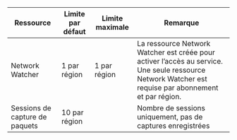 | Ressource | Limite par défaut | Limite maximale | Remarque |
| --- | --- | --- | --- |
| Network Watcher | 1 par région  | 1 par région |  La ressource Network Watcher est créée pour activer l’accès au service. Une seule ressource Network Watcher est requise par abonnement et par région. |
| Sessions de capture de paquets |10 par région | |Nombre de sessions uniquement, pas de captures enregistrées |
